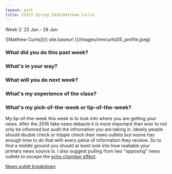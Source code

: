```yaml
---
layout: post
title: CS373 Spring 2018:Matthew Curtis
---
```

Week 2: 22 Jan - 28 Jan

![Matthew Curtis]({{ site.baseurl }}/images/mmcurtis55_profile.jpeg)

### What did you do this past week?



### What's in your way?


### What will you do next week?



### What's my experience of the class?



### What's my pick-of-the-week or tip-of-the-week?

My tip-of-the-week this week is to look into where you are getting your news. After the 2016 fake news debacle it is more important than ever to not only be infomred but audit the infromation you are taking in. Ideally people should double check or tripple check their news outlets but noone has enough time to do that with every peice of information they recieve. So to find a middle ground you should at least look into how realiable your primary news source is. I also suggest pulling from two "opposing" news outlets to escape the [echo chamber effect](https://en.wikipedia.org/wiki/Echo_chamber_(media)).

[News outlet breakdown](https://www.quora.com/What-are-the-most-empirically-neutral-objective-nonpartisan-and-unbiased-news-sources-in-the-US)
